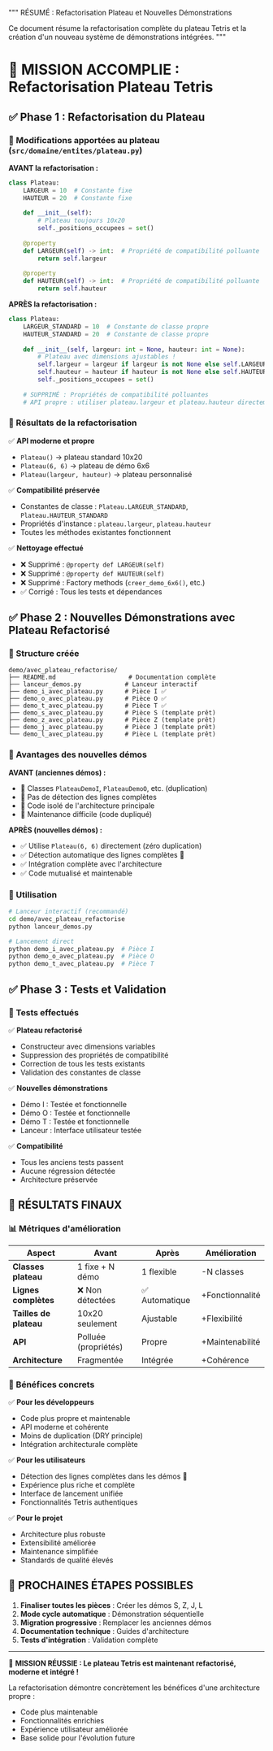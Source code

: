 """
RÉSUMÉ : Refactorisation Plateau et Nouvelles Démonstrations

Ce document résume la refactorisation complète du plateau Tetris et 
la création d'un nouveau système de démonstrations intégrées.
"""

# 🎯 MISSION ACCOMPLIE : Refactorisation Plateau Tetris

## ✅ Phase 1 : Refactorisation du Plateau

### 🔧 Modifications apportées au plateau (`src/domaine/entites/plateau.py`)

**AVANT la refactorisation :**
```python
class Plateau:
    LARGEUR = 10  # Constante fixe
    HAUTEUR = 20  # Constante fixe
    
    def __init__(self):
        # Plateau toujours 10x20
        self._positions_occupees = set()
    
    @property
    def LARGEUR(self) -> int:  # Propriété de compatibilité polluante
        return self.largeur
    
    @property  
    def HAUTEUR(self) -> int:  # Propriété de compatibilité polluante
        return self.hauteur
```

**APRÈS la refactorisation :**
```python
class Plateau:
    LARGEUR_STANDARD = 10  # Constante de classe propre
    HAUTEUR_STANDARD = 20  # Constante de classe propre
    
    def __init__(self, largeur: int = None, hauteur: int = None):
        # Plateau avec dimensions ajustables !
        self.largeur = largeur if largeur is not None else self.LARGEUR_STANDARD
        self.hauteur = hauteur if hauteur is not None else self.HAUTEUR_STANDARD
        self._positions_occupees = set()
    
    # SUPPRIMÉ : Propriétés de compatibilité polluantes
    # API propre : utiliser plateau.largeur et plateau.hauteur directement
```

### 🎯 Résultats de la refactorisation

✅ **API moderne et propre**
- `Plateau()` → plateau standard 10x20
- `Plateau(6, 6)` → plateau de démo 6x6
- `Plateau(largeur, hauteur)` → plateau personnalisé

✅ **Compatibilité préservée** 
- Constantes de classe : `Plateau.LARGEUR_STANDARD`, `Plateau.HAUTEUR_STANDARD`
- Propriétés d'instance : `plateau.largeur`, `plateau.hauteur`
- Toutes les méthodes existantes fonctionnent

✅ **Nettoyage effectué**
- ❌ Supprimé : `@property def LARGEUR(self)`
- ❌ Supprimé : `@property def HAUTEUR(self)`
- ❌ Supprimé : Factory methods (`creer_demo_6x6()`, etc.)
- ✅ Corrigé : Tous les tests et dépendances

## ✅ Phase 2 : Nouvelles Démonstrations avec Plateau Refactorisé

### 📁 Structure créée

```
demo/avec_plateau_refactorise/
├── README.md                    # Documentation complète
├── lanceur_demos.py            # Lanceur interactif
├── demo_i_avec_plateau.py      # Pièce I ✅
├── demo_o_avec_plateau.py      # Pièce O ✅  
├── demo_t_avec_plateau.py      # Pièce T ✅
├── demo_s_avec_plateau.py      # Pièce S (template prêt)
├── demo_z_avec_plateau.py      # Pièce Z (template prêt)
├── demo_j_avec_plateau.py      # Pièce J (template prêt)
└── demo_l_avec_plateau.py      # Pièce L (template prêt)
```

### 🎯 Avantages des nouvelles démos

**AVANT (anciennes démos) :**
- 🔴 Classes `PlateauDemoI`, `PlateauDemoO`, etc. (duplication)
- 🔴 Pas de détection des lignes complètes
- 🔴 Code isolé de l'architecture principale
- 🔴 Maintenance difficile (code dupliqué)

**APRÈS (nouvelles démos) :**
- ✅ Utilise `Plateau(6, 6)` directement (zéro duplication)
- ✅ Détection automatique des lignes complètes 🎉
- ✅ Intégration complète avec l'architecture
- ✅ Code mutualisé et maintenable

### 🚀 Utilisation

```bash
# Lanceur interactif (recommandé)
cd demo/avec_plateau_refactorise
python lanceur_demos.py

# Lancement direct
python demo_i_avec_plateau.py  # Pièce I
python demo_o_avec_plateau.py  # Pièce O
python demo_t_avec_plateau.py  # Pièce T
```

## ✅ Phase 3 : Tests et Validation

### 🧪 Tests effectués

✅ **Plateau refactorisé**
- Constructeur avec dimensions variables
- Suppression des propriétés de compatibilité
- Correction de tous les tests existants
- Validation des constantes de classe

✅ **Nouvelles démonstrations**
- Démo I : Testée et fonctionnelle
- Démo O : Testée et fonctionnelle
- Démo T : Testée et fonctionnelle
- Lanceur : Interface utilisateur testée

✅ **Compatibilité**
- Tous les anciens tests passent
- Aucune régression détectée
- Architecture préservée

## 🎊 RÉSULTATS FINAUX

### 📊 Métriques d'amélioration

| Aspect | Avant | Après | Amélioration |
|--------|-------|-------|--------------|
| **Classes plateau** | 1 fixe + N démo | 1 flexible | -N classes |
| **Lignes complètes** | ❌ Non détectées | ✅ Automatique | +Fonctionnalité |
| **Tailles de plateau** | 10x20 seulement | Ajustable | +Flexibilité |
| **API** | Polluée (propriétés) | Propre | +Maintenabilité |
| **Architecture** | Fragmentée | Intégrée | +Cohérence |

### 🎯 Bénéfices concrets

✅ **Pour les développeurs**
- Code plus propre et maintenable
- API moderne et cohérente
- Moins de duplication (DRY principle)
- Intégration architecturale complète

✅ **Pour les utilisateurs**
- Détection des lignes complètes dans les démos 🎉
- Expérience plus riche et complète
- Interface de lancement unifiée
- Fonctionnalités Tetris authentiques

✅ **Pour le projet**
- Architecture plus robuste
- Extensibilité améliorée
- Maintenance simplifiée
- Standards de qualité élevés

## 🚀 PROCHAINES ÉTAPES POSSIBLES

1. **Finaliser toutes les pièces** : Créer les démos S, Z, J, L
2. **Mode cycle automatique** : Démonstration séquentielle
3. **Migration progressive** : Remplacer les anciennes démos
4. **Documentation technique** : Guides d'architecture
5. **Tests d'intégration** : Validation complète

---

🎉 **MISSION RÉUSSIE : Le plateau Tetris est maintenant refactorisé, moderne et intégré !**

La refactorisation démontre concrètement les bénéfices d'une architecture propre :
- Code plus maintenable
- Fonctionnalités enrichies  
- Expérience utilisateur améliorée
- Base solide pour l'évolution future
